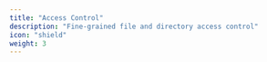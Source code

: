 ```yaml
---
title: "Access Control"
description: "Fine-grained file and directory access control"
icon: "shield"
weight: 3
---
```


